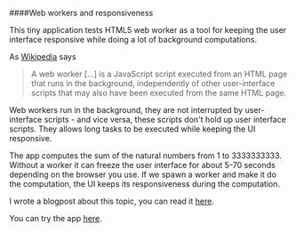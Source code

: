 ####Web workers and responsiveness

This tiny application tests HTML5 web worker as a tool for keeping the user interface responsive while doing a lot of background computations.

As [Wikipedia](http://en.wikipedia.org/wiki/Web_worker) says

>A web worker [...] is a JavaScript script executed from an HTML page that runs in the background, independently of other user-interface scripts that may also have been executed from the same HTML page.

Web workers run in the background, they are not interrupted by user-interface scripts - and vice versa, these scripts don't hold up user interface scripts. They allows long tasks to be executed while keeping the UI responsive.

The app computes the sum of the natural numbers from 1 to 3333333333. Without a worker it can freeze the user interface for about 5-70 seconds depending on the browser you use. If we spawn a worker and make it do the computation, the UI keeps its responsiveness during the computation.

I wrote a blogpost about this topic, you can read it [here](http://js-workout.tompascall.com/web-workers-and-responsiveness/).

You can try the app [here](http://webworkers.tompascall.com/).
